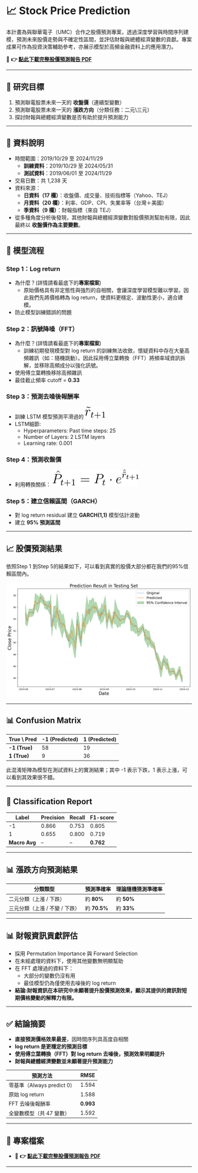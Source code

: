# 📈 Stock Price Prediction

本計畫為與聯華電子（UMC）合作之股價預測專案，透過深度學習與時間序列建模，預測未來股價走勢與不確定性區間，並評估財報與總體經濟變數的貢獻。專案成果可作為投資決策輔助參考，亦展示模型於高頻金融資料上的應用潛力。

📄 **👉 [點此下載完整股價預測報告 PDF](./統實_final_report.pdf)**

---

## 🎯 研究目標

1. 預測聯電股票未來一天的 **收盤價**（連續型變數）
2. 預測聯電股票未來一天的 **漲跌方向**（分類任務：二元\三元）
3. 探討財報與總體經濟變數是否有助於提升預測能力

---

## 🧾 資料說明

- 時間範圍：2019/10/29 至 2024/11/29
  - **訓練資料**：2019/10/29 至 2024/05/31
  - **測試資料**：2019/06/01 至 2024/11/29
- 交易日數：共 1,238 天
- 資料來源：
  - **日資料（17 欄）**：收盤價、成交量、技術指標等（Yahoo、TEJ）
  - **月資料（20 欄）**：利率、GDP、CPI、失業率等（台灣＋美國）
  - **季資料（9 欄）**：財報指標（來自 TEJ）
- 從多種角度分析後發現，其他財報與總體經濟變數對股價預測幫助有限，因此最終以 **收盤價作為主要變數**。

---

## 🔧 模型流程

### Step 1：Log return
- 為什麼？(詳情請看最底下的**專案檔案**)
  - 原始價格具有非定態性與強烈的自相關，會讓深度學習模型難以學習。因此我們先將價格轉為 log return，使資料更穩定、波動性更小，適合建模。
- 防止模型訓練錯誤的問題

### Step 2：訊號降噪（FFT）
- 為什麼？(詳情請看最底下的**專案檔案**)
  - 訓練初期發現模型對 log return 的訓練無法收斂，懷疑資料中存在大量高頻雜訊（如：隨機跳動）。因此採用傅立葉轉換（FFT）將頻率域資訊拆解，並移除高頻成分以強化訊號。
- 使用傅立葉轉換移除高頻雜訊
- 最佳截止頻率 cutoff = **0.33**

### Step 3：預測去噪後報酬率
- 訓練 LSTM 模型預測平滑過的 ![預測公式](./CodeCogsEqn%20(1).svg)
- LSTM細節:
  - Hyperparameters: Past time steps: 25
  - Number of Layers: 2 LSTM layers
  - Learning rate: 0.001

### Step 4：預測收盤價
- 利用轉換關係：
  ![預測公式](./CodeCogsEqn.svg)

### Step 5：建立信賴區間（GARCH）
- 對 log return residual 建立 **GARCH(1,1)** 模型估計波動
- 建立 **95% 預測區間**

---
## 📈 股價預測結果

依照Step 1 到Step 5的結果如下，可以看到真實的股價大部分都在我們的95%信賴區間內。

![預測股價表現](./股價預測圖)

---

## 📊 Confusion Matrix

| True \ Pred | -1 (Predicted) | 1 (Predicted) |
|-------------|----------------|---------------|
| **-1 (True)** | 58             | 19            |
| **1 (True)**  | 9              | 36            |

此混淆矩陣為模型在測試資料上的實測結果；其中 -1 表示下跌，1 表示上漲，可以看到其效果很不錯。

---

## 🎯 Classification Report

| Label | Precision | Recall | F1-score |
|-------|-----------|--------|----------|
| -1    | 0.866     | 0.753  | 0.805    |
| 1     | 0.655     | 0.800  | 0.719    |
| **Macro Avg** | –         | –      | **0.762** |

---

## 📊 漲跌方向預測結果

| 分類類型   | 預測準確率 | 理論隨機猜測準確率 |
|------------|------------|------------|
| 二元分類（上漲 / 下跌） | 約 **80%** | 約 **50%** |
| 三元分類（上漲 / 不變 / 下跌） | 約 **70.5%** | 約 **33%** |

---

## 📊 財報資訊貢獻評估

- 採用 Permutation Importance 與 Forward Selection
- 在未經處理的資料下，使用其他變數無明顯幫助
- 在 FFT 處理過的資料下：
  - 大部分的變數仍沒有用
  - 最佳模型仍為僅使用去噪後的 log return
- **結論:財報資訊在本研究中未顯著提升股價預測效果，顯示其提供的資訊對短期價格變動的解釋力有限。**
 
---

## ✅ 結論摘要

- **直接預測價格效果最差**，因時間序列具高度自相關
- **log return 是更穩定的預測目標**
- **使用傅立葉轉換（FFT）對 log return 去噪後，預測效果明顯提升**
- **財報與總體經濟變數並未顯著提升預測能力**

| 預測方法                 | RMSE   |
|--------------------------|--------|
| 零基準（Always predict 0） | 1.594  |
| 原始 log return          | 1.588  |
| FFT 去噪後報酬率          | **0.993** |
| 全變數模型（共 47 變數）   | 1.592  |

---

## 📁 專案檔案

- 📄 **👉 [點此下載完整股價預測報告 PDF](./統實_final_report.pdf)**

---
